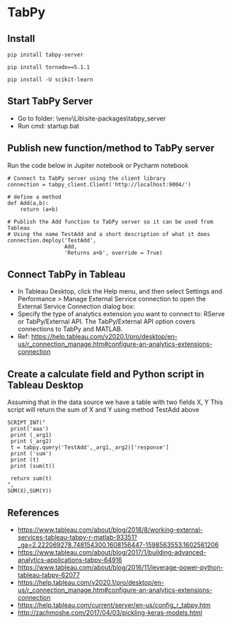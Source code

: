 # TabPy

## Install
```
pip install tabpy-server

pip install tornado==5.1.1

pip install -U scikit-learn

```

## Start TabPy Server
- Go to folder: \venv\Lib\site-packages\tabpy_server
- Run cmd: startup.bat

## Publish new function/method to TabPy server

Run the code below in Jupiter notebook or Pycharm notebook

```
# Connect to TabPy server using the client library
connection = tabpy_client.Client('http://localhost:9004/')

# define a method 
def Add(a,b):
    return (a+b)

# Publish the Add function to TabPy server so it can be used from Tableau
# Using the name TestAdd and a short description of what it does
connection.deploy('TestAdd',
                  Add,
                  'Returns a+b', override = True)

```

## Connect TabPy in Tableau
 - In Tableau Desktop, click the Help menu, and then select Settings and Performance > Manage External Service connection to open the External Service Connection dialog box:
 - Specify the type of analytics extension you want to connect to: RServe or TabPy/External API. The TabPy/External API option covers connections to TabPy and MATLAB.
 - Ref: https://help.tableau.com/v2020.1/pro/desktop/en-us/r_connection_manage.htm#configure-an-analytics-extensions-connection

## Create a calculate field and Python script in Tableau Desktop

Assuming that in the data source we have a table with two fields X, Y 
This script will return the sum of X and Y using method TestAdd above
```
SCRIPT_INT("
 print('aaa')
 print (_arg1) 
 print (_arg2)
 t = tabpy.query('TestAdd',_arg1,_arg2)['response']
 print ('sum') 
 print (t)
 print (sum(t))

 return sum(t)
",
SUM(X),SUM(Y))

```
## References
- https://www.tableau.com/about/blog/2018/8/working-external-services-tableau-tabpy-r-matlab-93351?_ga=2.222069278.748154300.1608156447-1598563553.1602561206
- https://www.tableau.com/about/blog/2017/1/building-advanced-analytics-applications-tabpy-64916
- https://www.tableau.com/about/blog/2016/11/leverage-power-python-tableau-tabpy-62077
- https://help.tableau.com/v2020.1/pro/desktop/en-us/r_connection_manage.htm#configure-an-analytics-extensions-connection
- https://help.tableau.com/current/server/en-us/config_r_tabpy.htm
- http://zachmoshe.com/2017/04/03/pickling-keras-models.html
